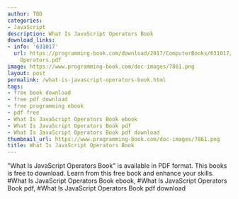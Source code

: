 ```yaml
---
author: TBD
categories:
- JavaScript
description: What Is JavaScript Operators Book
download_links:
- info: '631017'
  url: https://programming-book.com/download/2017/ComputerBooks/631017/What Is JavaScript
    Operators.pdf
image: https://www.programming-book.com/doc-images/7861.png
layout: post
permalink: /what-is-javascript-operators-book.html
tags:
- free book download
- free pdf download
- free programming ebook
- pdf free
- What Is JavaScript Operators Book ebook
- What Is JavaScript Operators Book pdf
- What Is JavaScript Operators Book pdf download
thumbnail_url: https://www.programming-book.com/doc-images/7861.png
title: What Is JavaScript Operators Book
---
```


 
<div class="item-desc text-justify">
  "What Is JavaScript Operators Book" is available in PDF format. This books is free to download. Learn from this free book and enhance your skills.
  <br>
  #What Is JavaScript Operators Book ebook, #What Is JavaScript Operators Book pdf, #What Is JavaScript Operators Book pdf download
</div>